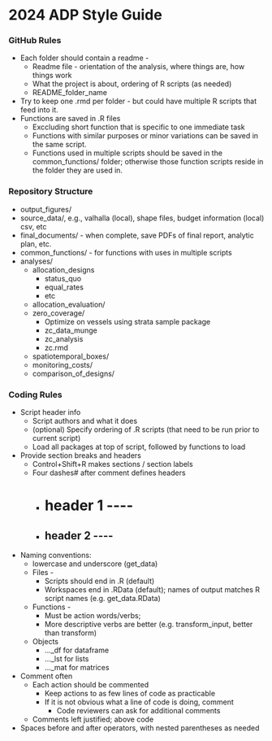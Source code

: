 # 2024 ADP Style Guide

### GitHub Rules
* Each folder should contain a readme - 
  - Readme file - orientation of the analysis, where things are, how things work
  - What the project is about, ordering of R scripts (as needed)
  - README_folder_name
* Try to keep one .rmd per folder - but could have multiple R scripts that feed into it.
* Functions are saved in .R files
  - Exccluding short function that is specific to one immediate task
  - Functions with similar purposes or minor variations can be saved in the same script.
  - Functions used in multiple scripts should be saved in the common_functions/ folder; otherwise those function scripts reside in the folder they are used in.

### Repository Structure
* output_figures/
* source_data/, e.g., valhalla (local), shape files, budget information (local) csv, etc
* final_documents/ - when complete, save PDFs of final report, analytic plan, etc.
* common_functions/ - for functions with uses in multiple scripts
* analyses/
  - allocation_designs
    - status_quo
    - equal_rates
    - etc
  - allocation_evaluation/
  - zero_coverage/
    - Optimize on vessels using strata sample package
    - zc_data_munge
    - zc_analysis
    - zc.rmd
  - spatiotemporal_boxes/
  - monitoring_costs/
  - comparison_of_designs/

### Coding Rules
- Script header info
  - Script authors and what it does
  - (optional) Specify ordering of .R scripts (that need to be run prior to current script)
  - Load all packages at top of script, followed by functions to load
- Provide section breaks and headers
  - Control+Shift+R makes sections / section labels
  - Four dashes# after comment defines headers
    - # header 1 ----
    - ## header 2 ----
- Naming conventions:
  - lowercase and underscore (get_data)
  - Files - 
    - Scripts should end in .R (default)
    - Workspaces end in .RData (default); names of output matches R script names (e.g. get_data.RData)
  - Functions - 
    - Must be action words/verbs; 
    - More descriptive verbs are better (e.g. transform_input, better than transform)
  - Objects
    - ..._df for dataframe
    - ..._lst for lists
    - ..._mat for matrices
- Comment often
  - Each action should be commented
    - Keep actions to as few lines of code as practicable
    - If it is not obvious what a line of code is doing, comment
      - Code reviewers can ask for additional comments
  - Comments left justified; above code
- Spaces before and after operators, with nested parentheses as needed
